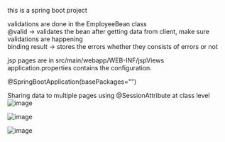 

this is a spring boot project  

validations are done in the EmployeeBean class  
@valid -> validates the bean after getting data from client, make sure validations are happening  
binding result -> stores the errors whether they consists of errors or not  

jsp pages are in src/main/webapp/WEB-INF/jspViews  
application.properties contains the configuration.  

@SpringBootApplication(basePackages="")  

Sharing data to multiple pages using @SessionAttribute at class level  
![image](https://github.com/user-attachments/assets/e004e8b0-7b03-4bf2-8dc9-94b03c4382f5)

![image](https://github.com/user-attachments/assets/3c553c19-ba63-4a0f-bd2d-d75a84eb4151)

![image](https://github.com/user-attachments/assets/039a25ff-0a78-48c3-9e97-f2235cf07db3)
